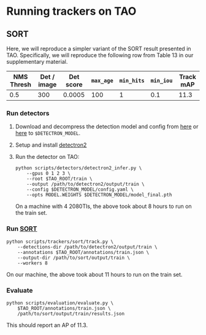 # Running trackers on TAO

## SORT

Here, we will reproduce a simpler variant of the SORT result presented in TAO.
Specifically, we will reproduce the following row from Table 13 in our
supplementary material.

| NMS Thresh | Det / image | Det score | `max_age` | `min_hits` | `min_iou` | Track mAP |
| ---------- | ----------- | --------- | --------- | ---------- | --------- | --------- |
| 0.5 | 300 | 0.0005 | 100 | 1 | 0.1 | 11.3 |

### Run detectors

1. Download and decompress the detection model and config from [here](https://drive.google.com/file/d/13BdXSQDqK0t-LrF2CrwJtT9lFc48u83H/view?usp=sharing) or [here](https://cdn3.vision.in.tum.de/~tao/baselines/detector-r50-fpn-1x-lvis-coco.zip) to
   `$DETECTRON_MODEL`.
1. Setup and install
   [detectron2](https://github.com/facebookresearch/detectron2)
1. Run the detector on TAO:

    ```
    python scripts/detectors/detectron2_infer.py \
        --gpus 0 1 2 3 \
        --root $TAO_ROOT/train \
        --output /path/to/detectron2/output/train \
        --config $DETECTRON_MODEL/config.yaml \
        --opts MODEL.WEIGHTS $DETECTRON_MODEL/model_final.pth
    ```

    On a machine with 4 2080TIs, the above took about 8 hours to run on the
    train set.

### Run [SORT](https://github.com/abewley/sort)

```
python scripts/trackers/sort/track.py \
    --detections-dir /path/to/detectron2/output/train \
    --annotations $TAO_ROOT/annotations/train.json \
    --output-dir /path/to/sort/output/train \
    --workers 8
```

On our machine, the above took about 11 hours to run on the train set.

### Evaluate

```
python scripts/evaluation/evaluate.py \
    $TAO_ROOT/annotations/train.json \
    /path/to/sort/output/train/results.json
```

This should report an AP of 11.3.
